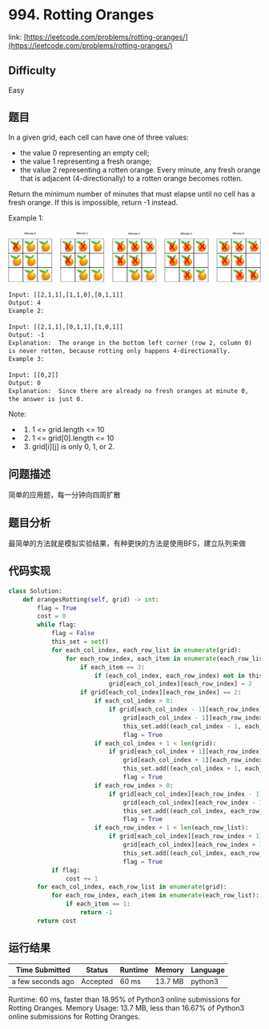 # 994. Rotting Oranges

link: [https://leetcode.com/problems/rotting-oranges/](https://leetcode.com/problems/rotting-oranges/)

## Difficulty
Easy

## 题目

In a given grid, each cell can have one of three values:

- the value 0 representing an empty cell;
- the value 1 representing a fresh orange;
- the value 2 representing a rotten orange.
Every minute, any fresh orange that is adjacent (4-directionally) to a rotten orange becomes rotten.

Return the minimum number of minutes that must elapse until no cell has a fresh orange.  If this is impossible, return -1 instead.


Example 1:

![image1](image1.png)
```
Input: [[2,1,1],[1,1,0],[0,1,1]]
Output: 4
Example 2:

Input: [[2,1,1],[0,1,1],[1,0,1]]
Output: -1
Explanation:  The orange in the bottom left corner (row 2, column 0) is never rotten, because rotting only happens 4-directionally.
Example 3:

Input: [[0,2]]
Output: 0
Explanation:  Since there are already no fresh oranges at minute 0, the answer is just 0.
```

Note:

- 1. 1 <= grid.length <= 10
- 2. 1 <= grid[0].length <= 10
- 3. grid[i][j] is only 0, 1, or 2.


## 问题描述
简单的应用题，每一分钟向四周扩散

## 题目分析
最简单的方法就是模拟实验结果，有种更快的方法是使用BFS，建立队列来做


## 代码实现

```python
class Solution:
    def orangesRotting(self, grid) -> int:
        flag = True
        cost = 0
        while flag:
            flag = False
            this_set = set()
            for each_col_index, each_row_list in enumerate(grid):
                for each_row_index, each_item in enumerate(each_row_list):
                    if each_item == 3:
                        if (each_col_index, each_row_index) not in this_set:
                            grid[each_col_index][each_row_index] = 2
                    if grid[each_col_index][each_row_index] == 2:
                        if each_col_index > 0:
                            if grid[each_col_index - 1][each_row_index] == 1:
                                grid[each_col_index - 1][each_row_index] = 3
                                this_set.add((each_col_index - 1, each_row_index))
                                flag = True
                        if each_col_index + 1 < len(grid):
                            if grid[each_col_index + 1][each_row_index] == 1:
                                grid[each_col_index + 1][each_row_index] = 3
                                this_set.add((each_col_index + 1, each_row_index))
                                flag = True
                        if each_row_index > 0:
                            if grid[each_col_index][each_row_index - 1] == 1:
                                grid[each_col_index][each_row_index - 1] = 3
                                this_set.add((each_col_index, each_row_index - 1))
                                flag = True
                        if each_row_index + 1 < len(each_row_list):
                            if grid[each_col_index][each_row_index + 1] == 1:
                                grid[each_col_index][each_row_index + 1] = 3
                                this_set.add((each_col_index, each_row_index + 1))
                                flag = True
            if flag:
                cost += 1
        for each_col_index, each_row_list in enumerate(grid):
            for each_row_index, each_item in enumerate(each_row_list):
                if each_item == 1:
                    return -1
        return cost
```



## 运行结果

| Time Submitted | Status                                   | Runtime | Memory  | Language |
| -------------- | ---------------------------------------- | ------- | -------- | -------- |
| a few seconds ago |	Accepted	| 60 ms	| 13.7 MB	| python3|

Runtime: 60 ms, faster than 18.95% of Python3 online submissions for Rotting Oranges.
Memory Usage: 13.7 MB, less than 16.67% of Python3 online submissions for Rotting Oranges.